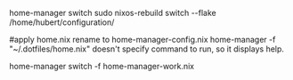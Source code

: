 home-manager switch
 sudo nixos-rebuild switch --flake /home/hubert/configuration/


#apply home.nix rename to home-manager-config.nix
home-manager -f "~/.dotfiles/home.nix" doesn't specify command to run, so it displays help.



 home-manager switch -f home-manager-work.nix




